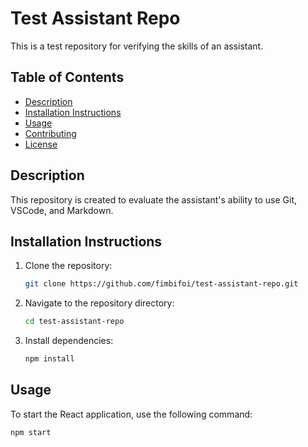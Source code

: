 # Test Assistant Repo

This is a test repository for verifying the skills of an assistant.

## Table of Contents
- [Description](#description)
- [Installation Instructions](#installation-instructions)
- [Usage](#usage)
- [Contributing](#contributing)
- [License](#license)

## Description
This repository is created to evaluate the assistant's ability to use Git, VSCode, and Markdown.

## Installation Instructions
1. Clone the repository:
    ```bash
    git clone https://github.com/fimbifoi/test-assistant-repo.git
    ```
2. Navigate to the repository directory:
    ```bash
    cd test-assistant-repo
    ```
3. Install dependencies:
    ```bash
    npm install
    ```

## Usage
To start the React application, use the following command:
```bash
npm start
